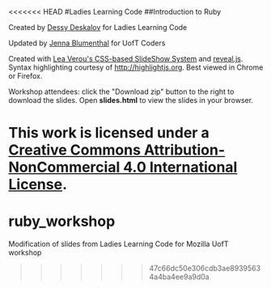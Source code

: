 <<<<<<< HEAD
#Ladies Learning Code
##Introduction to Ruby

Created by [Dessy Deskalov](https://twitter.com/dess_e) for Ladies Learning Code

Updated by [Jenna Blumenthal](https://github.com/jennaleeb) for UofT Coders

Created with <a href="https://github.com/LeaVerou/csss/sample-slideshow.html">Lea Verou's CSS-based SlideShow System</a> and <a href="http://lab.hakim.se/reveal-js/">reveal.js</a>. Syntax highlighting courtesy of http://highlightjs.org. Best viewed in Chrome or Firefox.

Workshop attendees: click the "Download zip" button to the right to download the slides. Open **slides.html** to view the slides in your browser. 

This work is licensed under a <a rel="license" href="http://creativecommons.org/licenses/by-nc/4.0/">Creative Commons Attribution-NonCommercial 4.0 International License</a>.
=======
# ruby_workshop
Modification of slides from Ladies Learning Code for Mozilla UofT workshop
>>>>>>> 47c66dc50e306cdb3ae89395634a4ba4ee9a9d0a
